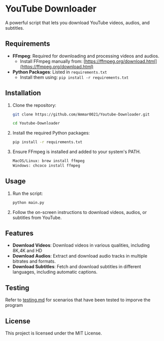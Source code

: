 # YouTube Downloader

A powerful script that lets you download YouTube videos, audios, and subtitles.

## Requirements

- **FFmpeg**: Required for downloading and processing videos and audios.
  - Install FFmpeg manually from: [https://ffmpeg.org/download.html](https://ffmpeg.org/download.html)
- **Python Packages**: Listed in `requirements.txt`
  - Install them using: `pip install -r requirements.txt`

## Installation

1. Clone the repository:
    ```sh
    git clone https://github.com/Ammar0021/Youtube-Downloader.git
    ```
    ```sh
    cd Youtube-Downloader
    ```

2. Install the required Python packages:
    ```sh
    pip install -r requirements.txt
    ```

3. Ensure FFmpeg is installed and added to your system's PATH.
    ```sh
    MacOS/Linux: brew install ffmpeg 
    Windows: chcoco install ffmpeg

## Usage

1. Run the script:
    ```sh
    python main.py
    ```

2. Follow the on-screen instructions to download videos, audios, or subtitles from YouTube.

## Features

- **Download Videos**: Download videos in various qualities, including 8K,4K and HD
- **Download Audios**: Extract and download audio tracks in multiple bitrates and formats.
- **Download Subtitles**:  Fetch and download subtitles in different languages, including automatic captions.

## Testing

Refer to [testing.md](testing.md) for scenarios that have been tested to imporve the program 

## License

This project is licensed under the MIT License.
